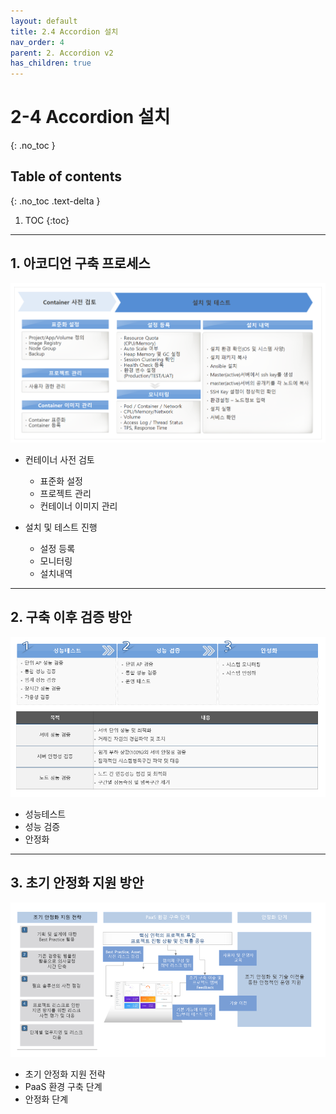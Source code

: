 ```yaml
---
layout: default
title: 2.4 Accordion 설치
nav_order: 4
parent: 2. Accordion v2
has_children: true
---
```


# 2-4 Accordion 설치
{: .no_toc }

## Table of contents
{: .no_toc .text-delta }

1. TOC
{:toc}

---

## 1. 아코디언 구축 프로세스

![\assets\images\accordion\install-proccess-01.png](\assets\images\accordion\install-proccess-01.png)

- 컨테이너 사전 검토
  + 표준화 설정
  + 프로젝트 관리
  + 컨테이너 이미지 관리

- 설치 및 테스트 진행
  + 설정 등록
  + 모니터링
  + 설치내역

---


## 2. 구축 이후 검증 방안

![\assets\images\accordion\install-proccess-02.png](\assets\images\accordion\install-proccess-02.png)

- 성능테스트
- 성능 검증
- 안정화

---

## 3. 초기 안정화 지원 방안

![\assets\images\accordion\install-proccess-03.png](\assets\images\accordion\install-proccess-03.png)

- 초기 안정화 지원 전략
- PaaS 환경 구축 단계
- 안정화 단계